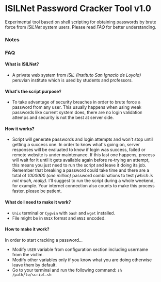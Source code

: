 # ISILNet Password Cracker Tool v1.0
Experimental tool based on shell scripting for obtaining passwords by brute force from *ISILNet* system users. Please read *FAQ* for better understanding.

### Notes



### FAQ

#### What is ISILNet?
- A private web system from *ISIL (Instituto San Ignacio de Loyola)* peruvian institute which is used by students and professors.

#### What's the script purpose?
- To take advantage of security breaches in order to brute force a password from any user. This usually happens when using weak passwords like current system does, there are no login validation attemps and security is not the best at server side.

#### How it works?
- Script will generate passwords and login attempts and won't stop until getting a success one. In order to know what's going on, server responses will be evaluated to know if login was success, failed or remote website is under maintenance. If this last one happens, process will wait for it until it gets available again before re-trying an attempt, this means you just need to run the script and leave it doing its job. Remember that breaking a password could take time and there are a total of *1000000 (one million)* password combinations to test *(which is not much, really)*. I'll suggest to run the script during a whole weekend, for example. Your internet connection also counts to make this process faster, please be patient.

#### What do I need to make it work?
- `Unix` terminal or `Cygwin` with `bash` and `wget` installed.
- File might be in `UNIX` format and `ANSI` encoded.

#### How to make it work?
In order to start cracking a password...

- Modify `USER` variable from configuration section including username from the victim.
- Modify other variables only if you know what you are doing otherwise leave them by default.
- Go to your terminal and run the following command: `sh /path/to/script.sh`
